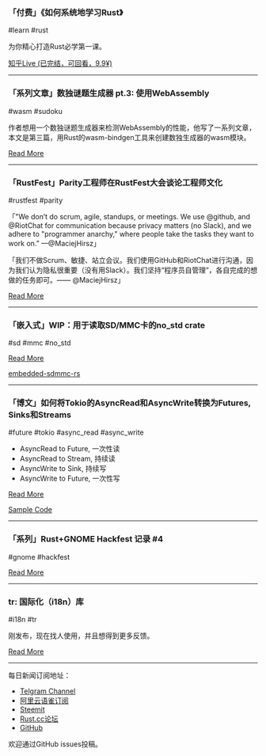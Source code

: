 ### 「付费」《如何系统地学习Rust》

#learn #rust

为你精心打造Rust必学第一课。 

[知乎Live (已完结，可回看，9.9¥)](https://www.zhihu.com/lives/1043463438202249216)

---

### 「系列文章」数独谜题生成器 pt.3: 使用WebAssembly

#wasm #sudoku

作者想用一个数独谜题生成器来检测WebAssembly的性能，他写了一系列文章，本文是第三篇，用Rust的wasm-bindgen工具来创建数独生成器的wasm模块。

[Read More](https://medium.com/@rossharrison/generating-sudoku-boards-pt-3-rust-for-webassembly-85bd7294c34a)

---

### 「RustFest」Parity工程师在RustFest大会谈论工程师文化

#rustfest #parity

「"We don’t do scrum, agile, standups, or meetings. We use @github, and @RiotChat for communication because privacy matters (no Slack), and we adhere to "programmer anarchy," where people take the tasks they want to work on.”   —@MaciejHirsz」

「我们不做Scrum、敏捷、站立会议。我们使用GitHub和RiotChat进行沟通，因为我们认为隐私很重要（没有用Slack）。我们坚持“程序员自管理”，各自完成的想做的任务即可。—— @MaciejHirsz」

[Read More](https://twitter.com/ParityTech/status/1066335406378180615)

---

### 「嵌入式」WIP：用于读取SD/MMC卡的no_std crate

#sd #mmc #no_std

[Read More](https://www.reddit.com/r/rust/comments/a07k6e/wip_a_no_std_rust_crate_for_reading_sdmmc_cards/)

[embedded-sdmmc-rs](https://github.com/thejpster/embedded-sdmmc-rs)

---

### 「博文」如何将Tokio的AsyncRead和AsyncWrite转换为Futures, Sinks和Streams

#future #tokio #async_read #async_write

- AsyncRead to Future, 一次性读
- AsyncRead to Stream, 持续读
- AsyncWrite to Sink, 持续写
- AsyncWrite to Future, 一次性写

[Read More](https://jsdw.me/posts/rust-futures-tokio/)

[Sample Code](https://github.com/jsdw/jsdw.me/blob/master/content/posts/rust-futures-tokio/src/main.rs)

---

### 「系列」Rust+GNOME Hackfest 记录 #4

#gnome #hackfest

[Read More](http://antoyo.ml/rust-gnome-hackfest-thessaloniki)

---

### tr: 国际化（i18n）库

#i18n #tr

刚发布，现在找人使用，并且想得到更多反馈。

[Read More](https://www.reddit.com/r/rust/comments/a09b0n/tr_a_crate_for_internationalizationof_rust_code/)

---

每日新闻订阅地址：

- [Telgram Channel](https://t.me/rust_daily_news )
- [阿里云语雀订阅](https://www.yuque.com/chaosbot/rustnews)
- [Steemit](https://steemit.com/@blackanger)
- [Rust.cc论坛](https://rust.cc)
- [GitHub](https://github.com/RustStudy/rust_daily_news)

欢迎通过GitHub issues投稿。

